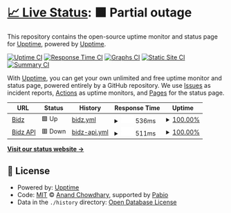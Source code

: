 # [📈 Live Status](https://upptime.github.io/upptime): <!--live status--> **🟧 Partial outage**

This repository contains the open-source uptime monitor and status page for [Upptime](https://upptime.js.org), powered by [Upptime](https://github.com/upptime/upptime).

[![Uptime CI](https://github.com/upptime/upptime/workflows/Uptime%20CI/badge.svg)](https://github.com/upptime/upptime/actions?query=workflow%3A%22Uptime+CI%22)
[![Response Time CI](https://github.com/upptime/upptime/workflows/Response%20Time%20CI/badge.svg)](https://github.com/upptime/upptime/actions?query=workflow%3A%22Response+Time+CI%22)
[![Graphs CI](https://github.com/upptime/upptime/workflows/Graphs%20CI/badge.svg)](https://github.com/upptime/upptime/actions?query=workflow%3A%22Graphs+CI%22)
[![Static Site CI](https://github.com/upptime/upptime/workflows/Static%20Site%20CI/badge.svg)](https://github.com/upptime/upptime/actions?query=workflow%3A%22Static+Site+CI%22)
[![Summary CI](https://github.com/upptime/upptime/workflows/Summary%20CI/badge.svg)](https://github.com/upptime/upptime/actions?query=workflow%3A%22Summary+CI%22)

With [Upptime](https://upptime.js.org), you can get your own unlimited and free uptime monitor and status page, powered entirely by a GitHub repository. We use [Issues](https://github.com/upptime/upptime/issues) as incident reports, [Actions](https://github.com/upptime/upptime/actions) as uptime monitors, and [Pages](https://upptime.github.io/upptime) for the status page.

<!--start: status pages-->
<!-- This summary is generated by Upptime (https://github.com/upptime/upptime) -->
<!-- Do not edit this manually, your changes will be overwritten -->
<!-- prettier-ignore -->
| URL | Status | History | Response Time | Uptime |
| --- | ------ | ------- | ------------- | ------ |
| <img alt="" src="https://icons.duckduckgo.com/ip3/bidz.app.ico" height="13"> [Bidz](https://bidz.app) | 🟩 Up | [bidz.yml](https://github.com/avaziman/bidz-uptime/commits/HEAD/history/bidz.yml) | <details><summary><img alt="Response time graph" src="./graphs/bidz/response-time-week.png" height="20"> 536ms</summary><br><a href="https://upptime.github.io/upptime/history/bidz"><img alt="Response time 516" src="https://img.shields.io/endpoint?url=https%3A%2F%2Fraw.githubusercontent.com%2Favaziman%2Fbidz-uptime%2FHEAD%2Fapi%2Fbidz%2Fresponse-time.json"></a><br><a href="https://upptime.github.io/upptime/history/bidz"><img alt="24-hour response time 390" src="https://img.shields.io/endpoint?url=https%3A%2F%2Fraw.githubusercontent.com%2Favaziman%2Fbidz-uptime%2FHEAD%2Fapi%2Fbidz%2Fresponse-time-day.json"></a><br><a href="https://upptime.github.io/upptime/history/bidz"><img alt="7-day response time 536" src="https://img.shields.io/endpoint?url=https%3A%2F%2Fraw.githubusercontent.com%2Favaziman%2Fbidz-uptime%2FHEAD%2Fapi%2Fbidz%2Fresponse-time-week.json"></a><br><a href="https://upptime.github.io/upptime/history/bidz"><img alt="30-day response time 516" src="https://img.shields.io/endpoint?url=https%3A%2F%2Fraw.githubusercontent.com%2Favaziman%2Fbidz-uptime%2FHEAD%2Fapi%2Fbidz%2Fresponse-time-month.json"></a><br><a href="https://upptime.github.io/upptime/history/bidz"><img alt="1-year response time 516" src="https://img.shields.io/endpoint?url=https%3A%2F%2Fraw.githubusercontent.com%2Favaziman%2Fbidz-uptime%2FHEAD%2Fapi%2Fbidz%2Fresponse-time-year.json"></a></details> | <details><summary><a href="https://upptime.github.io/upptime/history/bidz">100.00%</a></summary><a href="https://upptime.github.io/upptime/history/bidz"><img alt="All-time uptime 100.00%" src="https://img.shields.io/endpoint?url=https%3A%2F%2Fraw.githubusercontent.com%2Favaziman%2Fbidz-uptime%2FHEAD%2Fapi%2Fbidz%2Fuptime.json"></a><br><a href="https://upptime.github.io/upptime/history/bidz"><img alt="24-hour uptime 100.00%" src="https://img.shields.io/endpoint?url=https%3A%2F%2Fraw.githubusercontent.com%2Favaziman%2Fbidz-uptime%2FHEAD%2Fapi%2Fbidz%2Fuptime-day.json"></a><br><a href="https://upptime.github.io/upptime/history/bidz"><img alt="7-day uptime 100.00%" src="https://img.shields.io/endpoint?url=https%3A%2F%2Fraw.githubusercontent.com%2Favaziman%2Fbidz-uptime%2FHEAD%2Fapi%2Fbidz%2Fuptime-week.json"></a><br><a href="https://upptime.github.io/upptime/history/bidz"><img alt="30-day uptime 100.00%" src="https://img.shields.io/endpoint?url=https%3A%2F%2Fraw.githubusercontent.com%2Favaziman%2Fbidz-uptime%2FHEAD%2Fapi%2Fbidz%2Fuptime-month.json"></a><br><a href="https://upptime.github.io/upptime/history/bidz"><img alt="1-year uptime 100.00%" src="https://img.shields.io/endpoint?url=https%3A%2F%2Fraw.githubusercontent.com%2Favaziman%2Fbidz-uptime%2FHEAD%2Fapi%2Fbidz%2Fuptime-year.json"></a></details>
| <img alt="" src="https://icons.duckduckgo.com/ip3/api.bidz.app.ico" height="13"> [Bidz API](https://api.bidz.app/people) | 🟥 Down | [bidz-api.yml](https://github.com/avaziman/bidz-uptime/commits/HEAD/history/bidz-api.yml) | <details><summary><img alt="Response time graph" src="./graphs/bidz-api/response-time-week.png" height="20"> 511ms</summary><br><a href="https://upptime.github.io/upptime/history/bidz-api"><img alt="Response time 496" src="https://img.shields.io/endpoint?url=https%3A%2F%2Fraw.githubusercontent.com%2Favaziman%2Fbidz-uptime%2FHEAD%2Fapi%2Fbidz-api%2Fresponse-time.json"></a><br><a href="https://upptime.github.io/upptime/history/bidz-api"><img alt="24-hour response time 463" src="https://img.shields.io/endpoint?url=https%3A%2F%2Fraw.githubusercontent.com%2Favaziman%2Fbidz-uptime%2FHEAD%2Fapi%2Fbidz-api%2Fresponse-time-day.json"></a><br><a href="https://upptime.github.io/upptime/history/bidz-api"><img alt="7-day response time 511" src="https://img.shields.io/endpoint?url=https%3A%2F%2Fraw.githubusercontent.com%2Favaziman%2Fbidz-uptime%2FHEAD%2Fapi%2Fbidz-api%2Fresponse-time-week.json"></a><br><a href="https://upptime.github.io/upptime/history/bidz-api"><img alt="30-day response time 496" src="https://img.shields.io/endpoint?url=https%3A%2F%2Fraw.githubusercontent.com%2Favaziman%2Fbidz-uptime%2FHEAD%2Fapi%2Fbidz-api%2Fresponse-time-month.json"></a><br><a href="https://upptime.github.io/upptime/history/bidz-api"><img alt="1-year response time 496" src="https://img.shields.io/endpoint?url=https%3A%2F%2Fraw.githubusercontent.com%2Favaziman%2Fbidz-uptime%2FHEAD%2Fapi%2Fbidz-api%2Fresponse-time-year.json"></a></details> | <details><summary><a href="https://upptime.github.io/upptime/history/bidz-api">100.00%</a></summary><a href="https://upptime.github.io/upptime/history/bidz-api"><img alt="All-time uptime 99.81%" src="https://img.shields.io/endpoint?url=https%3A%2F%2Fraw.githubusercontent.com%2Favaziman%2Fbidz-uptime%2FHEAD%2Fapi%2Fbidz-api%2Fuptime.json"></a><br><a href="https://upptime.github.io/upptime/history/bidz-api"><img alt="24-hour uptime 100.00%" src="https://img.shields.io/endpoint?url=https%3A%2F%2Fraw.githubusercontent.com%2Favaziman%2Fbidz-uptime%2FHEAD%2Fapi%2Fbidz-api%2Fuptime-day.json"></a><br><a href="https://upptime.github.io/upptime/history/bidz-api"><img alt="7-day uptime 100.00%" src="https://img.shields.io/endpoint?url=https%3A%2F%2Fraw.githubusercontent.com%2Favaziman%2Fbidz-uptime%2FHEAD%2Fapi%2Fbidz-api%2Fuptime-week.json"></a><br><a href="https://upptime.github.io/upptime/history/bidz-api"><img alt="30-day uptime 99.81%" src="https://img.shields.io/endpoint?url=https%3A%2F%2Fraw.githubusercontent.com%2Favaziman%2Fbidz-uptime%2FHEAD%2Fapi%2Fbidz-api%2Fuptime-month.json"></a><br><a href="https://upptime.github.io/upptime/history/bidz-api"><img alt="1-year uptime 99.81%" src="https://img.shields.io/endpoint?url=https%3A%2F%2Fraw.githubusercontent.com%2Favaziman%2Fbidz-uptime%2FHEAD%2Fapi%2Fbidz-api%2Fuptime-year.json"></a></details>

<!--end: status pages-->

[**Visit our status website →**](https://upptime.github.io/upptime)

## 📄 License

- Powered by: [Upptime](https://github.com/upptime/upptime)
- Code: [MIT](./LICENSE) © [Anand Chowdhary](https://anandchowdhary.com), supported by [Pabio](https://pabio.com)
- Data in the `./history` directory: [Open Database License](https://opendatacommons.org/licenses/odbl/1-0/)
